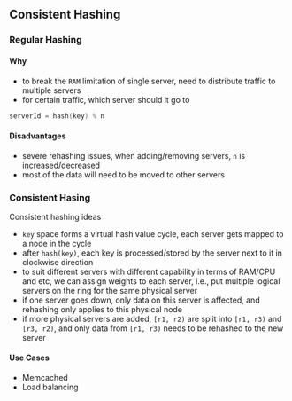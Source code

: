 ## Consistent Hashing
### Regular Hashing
#### Why
- to break the `RAM` limitation of single server, need to distribute traffic to multiple servers
- for certain traffic, which server should it go to
```cpp
serverId = hash(key) % n
```

#### Disadvantages
- severe rehashing issues, when adding/removing servers, `n` is increased/decreased
- most of the data will need to be moved to other servers

### Consistent Hasing
Consistent hashing ideas
- `key` space forms a virtual hash value cycle, each server gets mapped to a node in the cycle
- after `hash(key)`, each key is processed/stored by the server next to it in clockwise direction
- to suit different servers with different capability in terms of RAM/CPU and etc, we can assign weights to each server, i.e., put multiple logical
servers on the ring for the same physical server
- if one server goes down, only data on this server is affected, and rehashing only applies to this physical node
- if more physical servers are added, `[r1, r2)` are split into `[r1, r3)` and `[r3, r2)`, and only data from `[r1, r3)` needs to be rehashed to the new
server

#### Use Cases
- Memcached
- Load balancing


